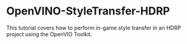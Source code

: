 # OpenVINO-StyleTransfer-HDRP
 This tutorial covers how to perform in-game style transfer in an HDRP project using the OpenVIO Toolkit.
